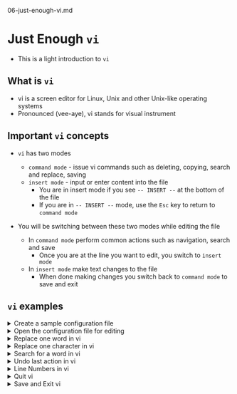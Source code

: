 06-just-enough-vi.md

# Just Enough `vi`
* This is a light introduction to `vi`

## What is `vi`
* vi is a screen editor for Linux, Unix and other Unix-like operating systems
* Pronounced (vee-aye), vi stands for visual instrument

## Important `vi` concepts

* `vi` has two modes
    * `command mode` - issue vi commands such as deleting, copying, search and replace, saving
    * `insert mode` -  input or enter content into the file
      * You are in insert mode if you see `-- INSERT --` at the bottom of the file
      * If you are in `-- INSERT --` mode, use the `Esc` key to return to `command mode`

* You will be switching between these two modes while editing the file
  * In `command mode` perform common actions such as navigation, search and save
    * Once you are at the line you want to edit, you switch to `insert mode`
  * In `insert mode` make text changes to the file 
    * When done making changes you switch back to `command mode`  to save and exit

## `vi` examples

<details class="faq box"><summary>Create a sample configuration file</summary>
<p>

```bash
clear
# Using the best example that matches the question
mkdir -p ~/ckad/
kubectl run pod-1 --image=nginx --dry-run=client -o yaml > ~/ckad/01-02.yml
```

</p>
</details>

<details class="faq box"><summary>Open the configuration file for editing</summary>
<p>


```bash
clear
# To start editing a file with vi type vi and the location of the file to be edited 
# When you issue this command you are in "Command Mode"
vi ~/ckad/01-02.yml
```

<details class="faq box"><summary>Navigating a file in Vi</summary>
<p>

Navigation
* Arrow keys - move the cursor down, up, left and right (similar to the arrow keys)
* `^` (caret) - move cursor to beginning of current line
* `$` - move cursor to end of the current line
* `nG` - move to the nth line (eg 5G moves to 5th line)
* `G` - move to the last line

Command Mode: Shift+g - Move to last line
![18-shift-G](https://user-images.githubusercontent.com/18049790/155867216-862696b1-1083-41e1-96e8-6859c3d3ec1c.jpg)

Command Mode: Shift+$ - Move to end of line
![19-Shift-$-EOL](https://user-images.githubusercontent.com/18049790/155867218-790a825b-9c2b-4560-8352-2e169e1c03dc.jpg)

</p>
</details>

</p>
</details>

<details class="faq box"><summary>Replace one word in vi</summary>
<p>

Delete Content
* `x` - delete a single character
* `dd` - delete the current line

Command Mode: Arrow Keys [up,down,left,right]
![01-move-to-word](https://user-images.githubusercontent.com/18049790/155866903-18b6a733-1715-4897-a282-2ade9bb083af.jpg)


Command Mode: d+$ - Delete everything to end of line
![02-d$-to-eol](https://user-images.githubusercontent.com/18049790/155866904-519d794c-5aee-45ae-bac7-353c672de563.jpg)

Insert Mode: "a" - after start typing replacement text
![03-a-new-word](https://user-images.githubusercontent.com/18049790/155866905-2d6c03eb-db9d-4f66-929d-b0a8efecf008.jpg)

</p>
</details>

<details class="faq box"><summary>Replace one character in vi</summary>
<p>

Command Mode: Arrow Keys [up,down,left,right]
![04-replace-single-move-to](https://user-images.githubusercontent.com/18049790/155866906-56e21794-b043-44a9-9816-f58e6e8f6274.jpg)

Insert Mode: "r" - replace character cursor is at
![05-replace-single-move-to-R](https://user-images.githubusercontent.com/18049790/155866892-17097a03-218a-4b79-95d1-d1ce4bfa418c.jpg)

Command Mode: Esc+x - Escape key to return to command mode and "x" to save and quit
![06-replace-single-move-to-esc-x](https://user-images.githubusercontent.com/18049790/155866893-e9f9f8c8-2773-4bab-9c61-81cb77886c0b.jpg)

</p>
</details>


<details class="faq box"><summary>Search for a word in vi</summary>
<p>

Command Mode: /<string> - / = search + text=nginx
![07-slash-search](https://user-images.githubusercontent.com/18049790/155866894-b20a1540-ccb6-42eb-87c5-dbf6149a49db.jpg)

Command Mode: Enter key to find first occurrence of text
![08-slash-search-ENTER](https://user-images.githubusercontent.com/18049790/155866895-9a0a0777-50e8-4ef8-975d-af2a8b3efb06.jpg)

Command Mode: "n" - Find "next" occurrence of text
![09-slash-search-n](https://user-images.githubusercontent.com/18049790/155866896-23f20d1e-9173-43dd-8d84-c9fd37cd7cbb.jpg)

Command Mode: "N" - Find "previous" occurrence of text
![10-slash-search-N](https://user-images.githubusercontent.com/18049790/155866897-c05b4189-9180-41a9-8708-edbcdebc55cf.jpg)

</p>
</details>

<details class="faq box"><summary>Undo last action in vi</summary>
<p>

Notes
* `u` - Undo the last action (you may keep pressing u to keep undoing)
* `U` (Note: capital) - Undo all changes to the current line

Command Mode: Esc key to return to command mode
![11-pre-undo](https://user-images.githubusercontent.com/18049790/155866899-262c771e-1dd8-42d7-a250-c1f1016495c1.jpg)

Command Mode: :u - Lower case "u" to undo last action
![12-undo-u](https://user-images.githubusercontent.com/18049790/155866900-b20f0ea7-34a1-4815-b1e0-15d0a9b4b7e7.jpg)

Command Mode: dd - Delete line 
![13-undo-undone](https://user-images.githubusercontent.com/18049790/155866901-d6912f16-6733-4e6f-b534-d7b45de77f66.jpg)

</p>
</details>

<details class="faq box"><summary>Line Numbers in vi</summary>
<p>

Command Mode: Esc key to return to command mode then :set nu - set numbers
![16-line-numbers-nu](https://user-images.githubusercontent.com/18049790/155867154-1fc1a7e5-5b18-4f91-a102-a52c1ff7cd6a.jpg)

Command Mode: dd - Line numbers on left side used for error message if YAML indentation is incorrect
![17-line-numbers-nu-with-numbers](https://user-images.githubusercontent.com/18049790/155867155-b387752f-7d0d-44df-83bc-f6e4f8e59a7f.jpg)


</p>
</details>

<details class="faq box"><summary>Quit vi</summary>
<p>

Command Mode: Esc key to return to command mode then q! - quit without saving
![14-quit-with-out-save](https://user-images.githubusercontent.com/18049790/155867072-b7972203-4d7e-4a28-acea-0d10f5f123c7.jpg)


</p>
</details>

<details class="faq box"><summary>Save and Exit vi</summary>
<p>

Save and Quit
* `w` - write (save) file
* `q` - quit file
* `x` - write and quit file

Command Mode: Esc key to return to command mode then :x - Save and quit
![15-write-exit](https://user-images.githubusercontent.com/18049790/155867073-6d6ae69a-285e-4420-bea4-9a4c46fc6665.jpg)

</p>
</details>
<br />

